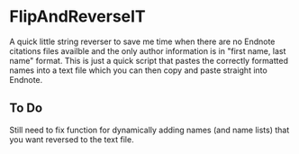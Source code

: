 # FlipAndReverseIT
A quick little string reverser to save me time when there are no Endnote citations files availble and the only author information is in "first name, last name" format. This is just a quick script that pastes the correctly formatted names into a text file which you can then copy and paste straight into Endnote.

## To Do
Still need to fix function for dynamically adding names (and name lists) that you want reversed to the text file. 
